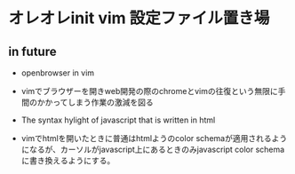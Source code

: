 # オレオレinit vim 設定ファイル置き場

## in future
* openbrowser in vim
- vimでブラウザーを開きweb開発の際のchromeとvimの往復という無限に手間のかかってしまう作業の激減を図る

* The syntax hylight of javascript that is written in html
- vimでhtmlを開いたときに普通はhtmlようのcolor schemaが適用されるようになるが、カーソルがjavascript上にあるときのみjavascript color schema に書き換えるようにする。
